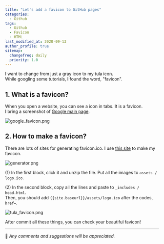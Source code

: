 ```yaml
---
title: "Let's add a favicon to GitHub pages"
categories:
  - Github
tags:
  - Github
  - Favicon
  - HTML
last_modified_at: 2020-09-13
author_profile: true
sitemap:
  changefreq: daily
  priority: 1.0
---
```


I want to change from just a gray icon to my tula icon.<br/>
While googling some tutorials, I found the word, "favicon".

## 1. What is a favicon?

When you open a website, you can see a icon in tabs. It is a favicon.<br/>
I bring a screenshot of [Google main page](https://www.google.co.kr/).

![google_favicon.png](https://user-images.githubusercontent.com/62553200/93010963-f02f8100-f5cc-11ea-8015-7f0ed74ee7c9.png)

## 2. How to make a favicon?

There are lots of sites for generating favicon.ico. I use [this site](https://www.favicon-generator.org/) to make my favicon.

![generator.png](https://user-images.githubusercontent.com/62553200/93010971-1523f400-f5cd-11ea-80f4-c5184d3d496e.png)

(1) In the first block, click it and unzip the file. Put all the images to `assets / logo.ico`.

(2) In the second block, copy all the lines and paste to `_includes / head.html`.<br/>
Then, you should add `{{site.baseurl}}/assets/logo.ico` after the codes, `href=`.

![tula_favicon.png](https://user-images.githubusercontent.com/62553200/93010976-1a813e80-f5cd-11ea-84bd-ea87f1440abb.png)

After commit all these things, you can check your beautiful favicon!

---

💬 _Any comments and suggestions will be appreciated._
